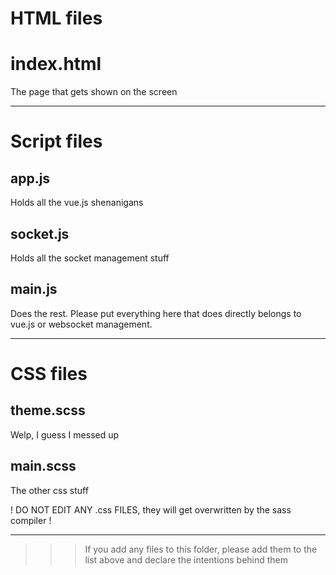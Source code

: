 
# HTML files

# index.html
The page that gets shown on the screen

---

# Script files

## app.js
Holds all the vue.js shenanigans

## socket.js
Holds all the socket management stuff

## main.js
Does the rest. Please put everything here that does directly belongs to vue.js or websocket management.

---

# CSS files

## theme.scss
Welp, I guess I messed up

## main.scss
The other css stuff

! DO NOT EDIT ANY .css FILES, they will get overwritten by the sass compiler !

---

>>> If you add any files to this folder, please add them to the list above and declare the intentions behind them
